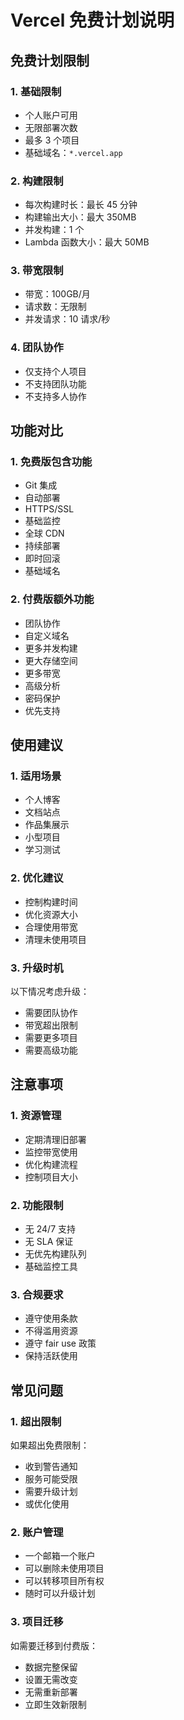 # Vercel 免费计划说明

## 免费计划限制

### 1. 基础限制

- 个人账户可用
- 无限部署次数
- 最多 3 个项目
- 基础域名：`*.vercel.app`

### 2. 构建限制

- 每次构建时长：最长 45 分钟
- 构建输出大小：最大 350MB
- 并发构建：1 个
- Lambda 函数大小：最大 50MB

### 3. 带宽限制

- 带宽：100GB/月
- 请求数：无限制
- 并发请求：10 请求/秒

### 4. 团队协作

- 仅支持个人项目
- 不支持团队功能
- 不支持多人协作

## 功能对比

### 1. 免费版包含功能

- Git 集成
- 自动部署
- HTTPS/SSL
- 基础监控
- 全球 CDN
- 持续部署
- 即时回滚
- 基础域名

### 2. 付费版额外功能

- 团队协作
- 自定义域名
- 更多并发构建
- 更大存储空间
- 更多带宽
- 高级分析
- 密码保护
- 优先支持

## 使用建议

### 1. 适用场景

- 个人博客
- 文档站点
- 作品集展示
- 小型项目
- 学习测试

### 2. 优化建议

- 控制构建时间
- 优化资源大小
- 合理使用带宽
- 清理未使用项目

### 3. 升级时机

以下情况考虑升级：

- 需要团队协作
- 带宽超出限制
- 需要更多项目
- 需要高级功能

## 注意事项

### 1. 资源管理

- 定期清理旧部署
- 监控带宽使用
- 优化构建流程
- 控制项目大小

### 2. 功能限制

- 无 24/7 支持
- 无 SLA 保证
- 无优先构建队列
- 基础监控工具

### 3. 合规要求

- 遵守使用条款
- 不得滥用资源
- 遵守 fair use 政策
- 保持活跃使用

## 常见问题

### 1. 超出限制

如果超出免费限制：

- 收到警告通知
- 服务可能受限
- 需要升级计划
- 或优化使用

### 2. 账户管理

- 一个邮箱一个账户
- 可以删除未使用项目
- 可以转移项目所有权
- 随时可以升级计划

### 3. 项目迁移

如需要迁移到付费版：

- 数据完整保留
- 设置无需改变
- 无需重新部署
- 立即生效新限制
